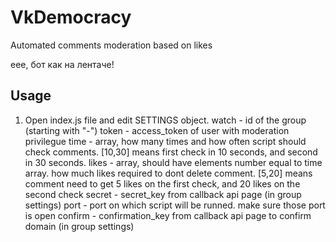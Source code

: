 # VkDemocracy
Automated comments moderation based on likes

еее, бот как на лентаче!

## Usage

1. Open index.js file and edit SETTINGS object.
watch - id of the group (starting with "-")
token - access_token of user with moderation privilegue
time - array, how many times and how often script should check comments. [10,30] means first check in 10 seconds, and second in 30 seconds. 
likes - array, should have elements number equal to time array. how much likes required to dont delete comment. [5,20] means comment need to get 5 likes on the first check, and 20 likes on the second check
secret - secret_key from callback api page (in group settings)
port - port on which script will be runned. make sure those port is open
confirm - confirmation_key from callback api page to confirm domain (in group settings)
